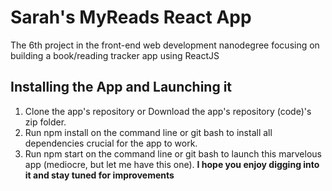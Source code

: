 ﻿# Sarah's MyReads React App 

The 6th project in the front-end web development nanodegree focusing on building a book/reading tracker app using
ReactJS

## Installing the App and Launching it

1. Clone the app's repository or Download the app's repository (code)'s zip folder.
2. Run npm install on the command line or git bash to install all dependencies crucial for the app to work.
3. Run npm start on the command line or git bash to launch this marvelous app (mediocre, but let me have this one). 
               **I hope you enjoy digging into it and stay tuned for improvements**

